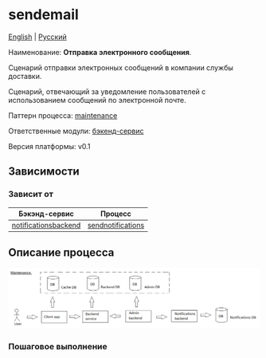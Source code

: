 # sendemail

[English](sendemail.md) | [Русский](sendemail.ru.md)

Наименование: **Отправка электронного сообщения**.

Сценарий отправки электронных сообщений в компании службы доставки.

Сценарий, отвечающий за уведомление пользователей с использованием сообщений по электронной почте. 

Паттерн процесса: [maintenance](../../processpatterns/maintenance.ru.md)

Ответственные модули: [бэкенд-сервис](../../backend/notificationsbackend.ru.md)

Версия платформы: v0.1

## Зависимости

### Зависит от

| Бэкэнд-сервис | Процесс |
| --- | ---- |
| [notificationsbackend](../../backend/notificationsbackend.ru.md) | [sendnotifications](../notificationsbackend/sendnotifications.ru.md) |

## Описание процесса

![maintenance_overall](../../img/processpatterns/maintenance_overall.png)

### Пошаговое выполнение
